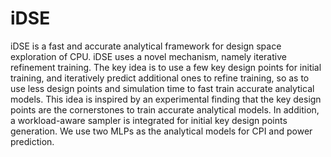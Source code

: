 # iDSE
iDSE is a fast and accurate analytical framework for design space exploration of CPU. 
iDSE uses a novel mechanism, namely iterative refinement training. The key idea is to use a few key design points for initial training, and iteratively predict additional ones to refine training, so as to use less design points and simulation time to fast train accurate analytical models. This idea is inspired by an experimental finding that the key design points are the cornerstones to train accurate analytical models. In addition, a workload-aware sampler is integrated for initial key design points generation. We use two MLPs as the analytical models for CPI and power prediction.

